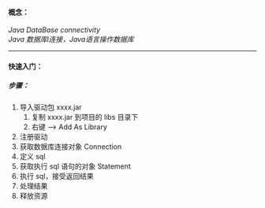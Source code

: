 #### 概念：

_Java DataBase connectivity_
<br>
_Java 数据库l连接，Java语言操作数据库_


---
#### 快速入门：

##### 步骤：
1. 导入驱动包 xxxx.jar
    1. 复制 xxxx.jar 到项目的 libs 目录下
    2. 右键 --> Add As Library
2. 注册驱动
3. 获取数据库连接对象 Connection
4. 定义 sql
5. 获取执行 sql 语句的对象 Statement
6. 执行 sql，接受返回结果
7. 处理结果
8. 释放资源
